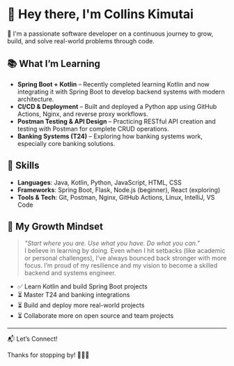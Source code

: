 # 👋 Hey there, I'm Collins Kimutai

🚀 I'm a passionate software developer on a continuous journey to grow, build, and solve real-world problems through code.  

## 📚 What I’m Learning

- **Spring Boot + Kotlin** – Recently completed learning Kotlin and now integrating it with Spring Boot to develop backend systems with modern architecture.
- **CI/CD & Deployment** – Built and deployed a Python app using GitHub Actions, Nginx, and reverse proxy workflows.
- **Postman Testing & API Design** – Practicing RESTful API creation and testing with Postman for complete CRUD operations.
- **Banking Systems (T24)** – Exploring how banking systems work, especially core banking solutions.

## 💼 Skills

- **Languages**: Java, Kotlin, Python, JavaScript, HTML, CSS
- **Frameworks**: Spring Boot, Flask, Node.js (beginner), React (exploring)
- **Tools & Tech**: Git, Postman, Nginx, GitHub Actions, Linux, IntelliJ, VS Code

## 🌱 My Growth Mindset

> *"Start where you are. Use what you have. Do what you can."*  
I believe in learning by doing. Even when I hit setbacks (like academic or personal challenges), I’ve always bounced back stronger with more focus. I’m proud of my resilience and my vision to become a skilled backend and systems engineer.


- ✅ Learn Kotlin and build Spring Boot projects
- ⏳ Master T24 and banking integrations
- ⏳ Build and deploy more real-world projects
- ⏳ Collaborate more on open source and team projects



---
📬 Let’s Connect!


Thanks for stopping by! 👨‍💻✨
